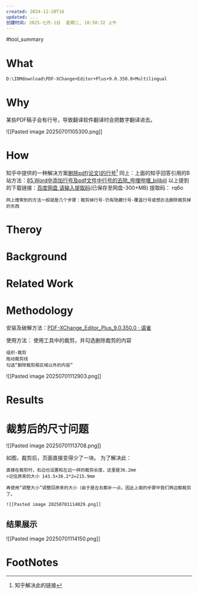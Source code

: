 ```yaml
---
created: 2024-12-20T16
updated: ...
创建时间: 2025-七月-1日  星期二, 10:50:32 上午
---
```

#tool_summary 

# What
```bash
D:\IDMdownload\PDF-XChange+Editor+Plus+9.0.350.0+Multilingual
```
# Why
某些PDF稿子会有行号，导致翻译软件翻译时会把数字翻译进去。

![[Pasted image 20250701105300.png]]



# How
知乎中提供的一种解决方案[删除pdf(论文)的行号](https://zhuanlan.zhihu.com/p/469248606)[^1]
同上：上面的知乎回答引用的B站方法：[85.Word中添加行号及pdf文件中行号的去除\_哔哩哔哩\_bilibili](https://www.bilibili.com/video/BV12y4y1W7j3/?vd_source=6c33cf6826337aad387874b66413aa72)
以上提到的下载链接：[百度网盘 请输入提取码](https://pan.baidu.com/s/1cP8N8AAkfLIexEAmZXrJjg)(已保存至网盘-300+MB)
提取码： rq6o


```ad-tip
网上搜索到的方法一般就是几个步骤：裁剪掉行号-仍有隐藏行号-覆盖行号或想办法删除裁剪掉的东西
```
# Theroy
# Background
# Related Work
# Methodology
安装及破解方法：[PDF-XChange\_Editor\_Plus\_9.0.350.0 · 语雀](https://www.yuque.com/yuzhuyi/ggw37n/yihbrx#)

使用方法： 使用工具中的裁剪，并勾选删除裁剪的内容

```ad-note
组织-裁剪
拖动裁剪线
勾选“删除裁剪框区域以外的内容”
```

![[Pasted image 20250701112903.png]]

# Results
# 裁剪后的尺寸问题
![[Pasted image 20250701113708.png]]

如图，裁剪后，页面直接变得少了一块。
为了解决此：
```ad-important
直接在裁剪时，右边也设置和左边一样的裁剪长度，这里是36.2mm
>记住原来的大小 143.5+36.2*2=215.9mm

再使用“调整大小”调整回原来的大小（由于是左右都补一点，因此上面的步骤中我们两边都裁剪了。

![[Pasted image 20250701114029.png]]
```

## 结果展示
![[Pasted image 20250701114150.png]]
# FootNotes

[^1]: 知乎解决此的链接
